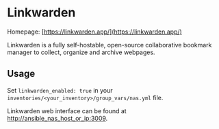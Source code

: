 # Linkwarden

Homepage: [https://linkwarden.app/](https://linkwarden.app/)

Linkwarden is a fully self-hostable, open-source collaborative bookmark manager to collect, organize and archive webpages.

## Usage

Set `linkwarden_enabled: true` in your `inventories/<your_inventory>/group_vars/nas.yml` file.

Linkwarden web interface can be found at [http://ansible_nas_host_or_ip:3009](http://ansible_nas_host_or_ip:3009).
